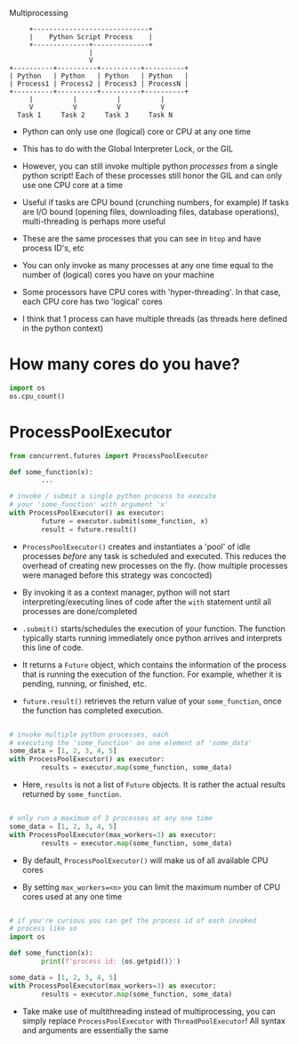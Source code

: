 Multiprocessing

         +-----------------------------+
         |    Python Script Process    |
         +--------------+--------------+
                        |
                        V
    +----------+----------+----------+----------+
    | Python   | Python   | Python   | Python   |
    | Process1 | Process2 | Process3 | ProcessN |
    +----------+----------+----------+----------+
         |          |          |          |    
         V          V          V          V    
      Task 1     Task 2     Task 3     Task N 


* Python can only use one (logical) core or CPU at any one time

* This has to do with the Global Interpreter Lock, or the GIL

* However, you can still invoke multiple python _processes_ from a single python script!
Each of these processes still honor the GIL and can only use one CPU core at a time

* Useful if tasks are CPU bound (crunching numbers, for example)
If tasks are I/O bound (opening files, downloading files, database operations),
multi-threading is perhaps more useful

* These are the same processes that you can see in `htop` and have process ID's, etc

* You can only invoke as many processes at any one time equal to the number of (logical)
cores you have on your machine

* Some processors have CPU cores with 'hyper-threading'.
In that case, each CPU core has two 'logical' cores

* I think that 1 process can have multiple threads
(as threads here defined in the python context)

# How many cores do you have?

```python
import os
os.cpu_count()
```

# ProcessPoolExecutor

```python
from concurrent.futures import ProcessPoolExecutor

def some_function(x):
        ...

# invoke / submit a single python process to execute
# your 'some_function' with argument 'x'
with ProcessPoolExecutor() as executor:
        future = executor.submit(some_function, x)
        result = future.result()
```

* `ProcessPoolExecutor()` creates and instantiates a 'pool' of idle processes
_before_ any task is scheduled and executed. This reduces the overhead of
creating new processes on the fly. (how multiple processes were managed before
this strategy was concocted)

* By invoking it as a context manager, python will not start interpreting/executing
lines of code after the `with` statement until all processes are done/completed

* `.submit()` starts/schedules the execution of your function.
The function typically starts running immediately once python arrives and
interprets this line of code.

* It returns a `Future` object, which contains the information of the process that is running the execution
of the function. For example, whether it is pending, running, or finished, etc.

* `future.result()` retrieves the return value of your `some_function`, once
the function has completed execution.

```python

# invoke multiple python processes, each
# executing the 'some_function' on one element of 'some_data'
some_data = [1, 2, 3, 4, 5]
with ProcessPoolExecutor() as executor:
        results = executor.map(some_function, some_data)
```

* Here, `results` is not a list of `Future` objects.
It is rather the actual results returned by `some_function`.

```python

# only run a maximum of 3 processes at any one time 
some_data = [1, 2, 3, 4, 5]
with ProcessPoolExecutor(max_workers=3) as executor:
        results = executor.map(some_function, some_data)
```

* By default, `ProcessPoolExecutor()` will make us of all available
CPU cores

* By setting `max_workers=<n>` you can limit the maximum number of
CPU cores used at any one time

```python

# if you're curious you can get the process id of each invoked
# process like so
import os

def some_function(x):
        print(f'process id: {os.getpid()}')

some_data = [1, 2, 3, 4, 5]
with ProcessPoolExecutor(max_workers=3) as executor:
        results = executor.map(some_function, some_data)
```

* Take make use of multithreading instead of multiprocessing,
you can simply replace `ProcessPoolExecutor` with `ThreadPoolExecutor`!
All syntax and arguments are essentially the same

```python
```
```python
```
```python
```
```python
```
